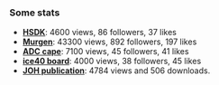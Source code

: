 ### Some stats

* __[HSDK](https://hackaday.io/project/10899)__: 4600 views, 86 followers, 37 likes
* __[Murgen](https://hackaday.io/project/9281)__: 43300 views, 892 followers, 197 likes
* __[ADC cape](https://hackaday.io/project/20455)__: 7100 views, 45 followers, 41 likes
* __[ice40 board](https://hackaday.io/project/28375-un0rick-an-ice40-ultrasound-board)__: 4000 views, 38 followers, 45 likes
* __[JOH publication](https://openhardware.metajnl.com/articles/10.5334/joh.2/metrics/#views)__: 4784 views and 506 downloads.

